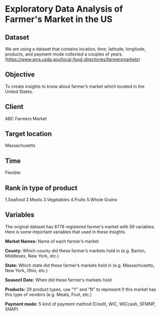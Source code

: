 # Exploratory Data Analysis of Farmer's Market in the US
## Dataset 
We are using a dataset that contains location, time, latitude, longitude, products, and payment mode collected a couples of years. (https://www.ams.usda.gov/local-food-directories/farmersmarkets) 
## Objective 
To create insights to know about farmer’s market which located in the United States.  
## Client 
ABC Farmers Market 
## Target location
Massachusetts 
## Time
Flexible 
## Rank in type of product
1.Seafood  2.Meats  3.Vegetables  4.Fruits  5.Whole Grains     
## Variables
The original dataset has 8778 registered farmer’s market with 59 variables. Here is some important variables that used in these insights.

**Market Names:** Name of each farmer’s market

**County:** Which county did these farmer’s markets hold in (e.g. Barton, Middlesex, New York, etc.)

**State:** Which state did these farmer’s markets hold in (e.g. Massachusetts, New York, Ohio, etc.)

**Season1 Date:** When did these farmer’s markets hold

**Products:** 29 product types, use “Y” and “N” to represent if this market has this type of vendors (e.g. Meats, Fruit, etc.)

**Payment mode:** 5 kind of payment method (Credit, WIC, WICcash, SFMNP, SNAP)
